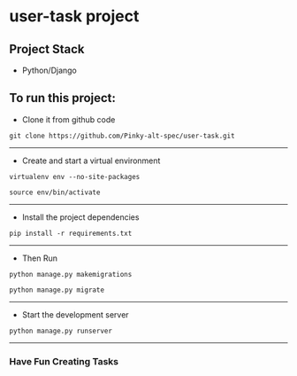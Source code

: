 # user-task project

## Project Stack 
- Python/Django

## To run this project:

- Clone it from github code

```git clone https://github.com/Pinky-alt-spec/user-task.git ```

---

- Create and start a virtual environment

```virtualenv env --no-site-packages```

```source env/bin/activate```

---

- Install the project dependencies

```pip install -r requirements.txt```

---

- Then Run

```python manage.py makemigrations```

```python manage.py migrate```

---

- Start the development server

```python manage.py runserver```

---

### Have Fun Creating Tasks
